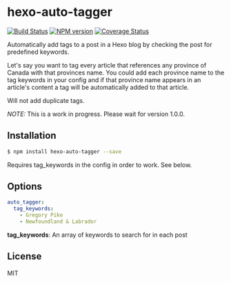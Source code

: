 # hexo-auto-tagger

[![Build Status](https://travis-ci.org/grevory/hexo-auto-tagger.svg?branch=master)](https://travis-ci.org/grevory/hexo-auto-tagger)  [![NPM version](https://badge.fury.io/js/hexo-auto-tagger.svg)](http://badge.fury.io/js/hexo-auto-tagger) [![Coverage Status](https://coveralls.io/repos/github/grevory/hexo-auto-tagger/badge.svg?branch=master)](https://coveralls.io/github/grevory/hexo-auto-tagger?branch=master)

Automatically add tags to a post in a Hexo blog by checking the post for predefined keywords. 

Let's say you want to tag every article that references any province of Canada with that provinces name. You could add each province name to the tag keywords in your config and if that province name appears in an article's content a tag will be automatically added to that article.

Will not add duplicate tags.

*NOTE:* This is a work in progress. Please wait for version 1.0.0.

## Installation

``` bash
$ npm install hexo-auto-tagger --save
```

Requires tag_keywords in the config in order to work. See below.

## Options

``` yaml
auto_tagger:
  tag_keywords:
  	- Gregory Pike
  	- Newfoundland & Labrador
```

**tag_keywords**: An array of keywords to search for in each post

## License

MIT